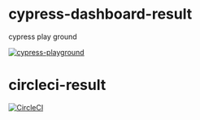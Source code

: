 # cypress-dashboard-result 
cypress play ground

[![cypress-playground](https://img.shields.io/endpoint?url=https://dashboard.cypress.io/badge/simple/yad7on/main&style=flat&logo=cypress)](https://dashboard.cypress.io/projects/yad7on/runs)

# circleci-result 
[![CircleCI](https://dl.circleci.com/status-badge/img/gh/shibinmadassery/cypress-playground/tree/main.svg?style=svg)](https://dl.circleci.com/status-badge/redirect/gh/shibinmadassery/cypress-playground/tree/main)
